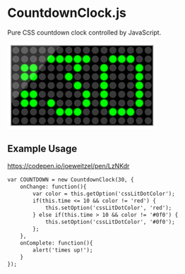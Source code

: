 # CountdownClock.js
Pure CSS countdown clock controlled by JavaScript.

![ScreenShot](/ScreenShot.png?raw=true "Optional Title")

## Example Usage
https://codepen.io/joeweitzel/pen/LzNKdr
```
var COUNTDOWN = new CountdownClock(30, {
    onChange: function(){
        var color = this.getOption('cssLitDotColor');
        if(this.time <= 10 && color != 'red') {
            this.setOption('cssLitDotColor', 'red');
        } else if(this.time > 10 && color != '#0f0') {
            this.setOption('cssLitDotColor', '#0f0');
        };
    },
    onComplete: function(){
        alert('times up!');
    }
});
```
